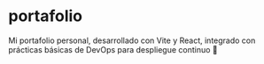 # portafolio
Mi portafolio personal, desarrollado con Vite y React, integrado con prácticas básicas de DevOps para despliegue continuo 🚀
